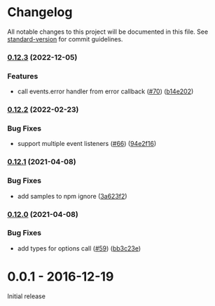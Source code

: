 # Changelog

All notable changes to this project will be documented in this file. See [standard-version](https://github.com/conventional-changelog/standard-version) for commit guidelines.

### [0.12.3](https://github.com/vagusX/koa-proxies/compare/v0.12.2...v0.12.3) (2022-12-05)


### Features

* call events.error handler from error callback ([#70](https://github.com/vagusX/koa-proxies/issues/70)) ([b14e202](https://github.com/vagusX/koa-proxies/commit/b14e2022c2f01197e6fb04d4cc60c383b911f4fb))

### [0.12.2](https://github.com/vagusX/koa-proxies/compare/v0.12.1...v0.12.2) (2022-02-23)


### Bug Fixes

* support multiple event listeners ([#66](https://github.com/vagusX/koa-proxies/issues/66)) ([94e2f16](https://github.com/vagusX/koa-proxies/commit/94e2f162bdc52bb72c7ebc50712a54c914eb8ef5))

### [0.12.1](https://github.com/vagusX/koa-proxies/compare/v0.12.0...v0.12.1) (2021-04-08)


### Bug Fixes

* add samples to npm ignore ([3a623f2](https://github.com/vagusX/koa-proxies/commit/3a623f231a6c3844f7e785cc33c1fb37398ec276))

### [0.12.0](https://github.com/vagusX/koa-proxies/compare/v0.11.0...v0.12.0) (2021-04-08)


### Bug Fixes

* add types for options call ([#59](https://github.com/vagusX/koa-proxies/issues/59)) ([bb3c23e](https://github.com/vagusX/koa-proxies/commit/bb3c23e45bdc481cd030d8dc2ce1d5104e3648bf))

# 0.0.1 - 2016-12-19

Initial release
